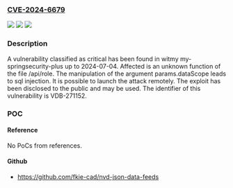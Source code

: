 ### [CVE-2024-6679](https://cve.mitre.org/cgi-bin/cvename.cgi?name=CVE-2024-6679)
![](https://img.shields.io/static/v1?label=Product&message=my-springsecurity-plus&color=blue)
![](https://img.shields.io/static/v1?label=Version&message=%3D%202024-07-04%20&color=brighgreen)
![](https://img.shields.io/static/v1?label=Vulnerability&message=CWE-89%20SQL%20Injection&color=brighgreen)

### Description

A vulnerability classified as critical has been found in witmy my-springsecurity-plus up to 2024-07-04. Affected is an unknown function of the file /api/role. The manipulation of the argument params.dataScope leads to sql injection. It is possible to launch the attack remotely. The exploit has been disclosed to the public and may be used. The identifier of this vulnerability is VDB-271152.

### POC

#### Reference
No PoCs from references.

#### Github
- https://github.com/fkie-cad/nvd-json-data-feeds

